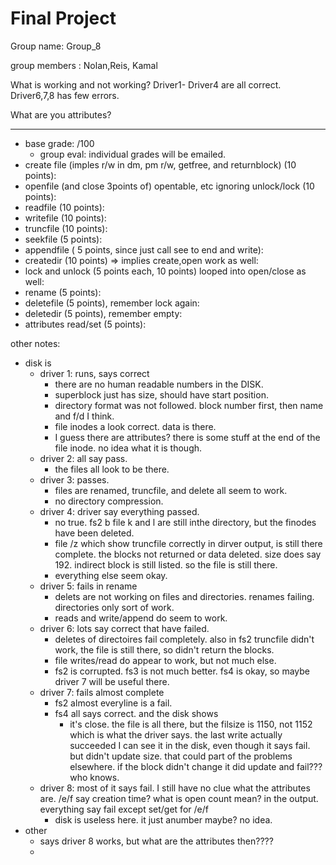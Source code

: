 # Final Project

Group name: Group_8

group members : Nolan,Reis, Kamal

What is working and not working?
Driver1- Driver4 are all correct.
Driver6,7,8 has few errors.



What are you attributes?

---

* base grade: /100
  * group eval:  individual grades will be emailed.
* create file (imples r/w in dm, pm r/w, getfree, and returnblock) (10 points):  
* openfile (and close 3points of) opentable, etc ignoring unlock/lock (10 points):  
* readfile (10 points):  
* writefile (10 points): 
* truncfile (10 points): 
* seekfile (5 points):  
* appendfile ( 5 points, since just call see to end and write):  
* createdir (10 points) => implies create,open work as well: 
* lock and unlock (5 points each, 10 points)  looped into open/close as well: 
* rename (5 points): 
* deletefile (5 points), remember lock again: 
* deletedir (5 points), remember empty: 
* attributes read/set (5 points): 

other notes:
  * disk is 
    * driver 1: runs, says correct
      * there are no human readable numbers in the DISK.
      * superblock just has size, should have start position.
      * directory format was not followed.  block number first, then name and f/d I think.
      * file inodes a look correct.  data is there.
      * I guess there are attributes?  there is some stuff at the end of the file inode.  no idea what it is though.
    * driver 2:  all say pass.
      * the files all look to be there. 
    * driver 3: passes.
      * files are renamed, truncfile, and delete all seem to work.
      * no directory compression. 
    * driver 4: driver say everything passed.
      * no true. fs2 b  file k and l are still inthe directory, but the finodes have been deleted.
      * file /z which show truncfile correctly in dirver output, is still there complete.  the blocks not returned or data deleted.  size does say 192.  indirect block is still listed.  so the file is still there.
      * everything else seem okay.
    * driver 5: fails in rename
      * delets are not working on files and directories.  renames failing.  directories only sort of work.
      * reads and write/append do seem to work.
    * driver 6: lots say correct that have failed.
      * deletes of directoires fail completely.   also in fs2 truncfile didn't work, the file is still there, so didn't return the blocks.
      * file writes/read do appear to work, but not much else.
      * fs2 is corrupted.  fs3 is not much better.  fs4 is okay, so maybe driver 7 will be useful there. 
    * driver 7: fails almost complete
      * fs2 almost everyline is a fail.
      * fs4 all says correct.  and the disk shows
        * it's close.  the file is all there, but the filsize is 1150, not 1152  which is what the driver says.  the last write actually succeeded I can see it in the disk, even though it says fail. but didn't update size.  that could part of the problems elsewhere.  if the block didn't change it did update and fail??? who knows.  
    * driver 8: most of it says fail.  I still have no clue what the attributes are.  /e/f say creation time? what is open count mean? in the output.  everything say fail except set/get for /e/f
      * disk is useless here.  it just anumber maybe?  no idea. 
  * other
    * says driver 8 works, but what are the attributes then????
    * 


